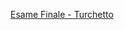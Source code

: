 [Esame Finale - Turchetto](https://lookerstudio.google.com/reporting/f94d285a-18b6-45da-9ce6-729210583a4f)
